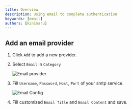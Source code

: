 ```yaml
---
title: Overview
description: Using email to complete authentication
keywords: [email]
authors: [kininaru]
---
```


## Add an email provider

1. Click `Add` to add a new provider.
2. Select `Email` in `Category`

    ![Email provider](/img/providers/emailprovider.png)

3. Fill `Username`, `Password`, `Host`, `Port` of your smtp service.

    ![Email Config](/img/providers/emailconfig.png)

4. Fill customized `Email Title` and `Email Content` and save.

